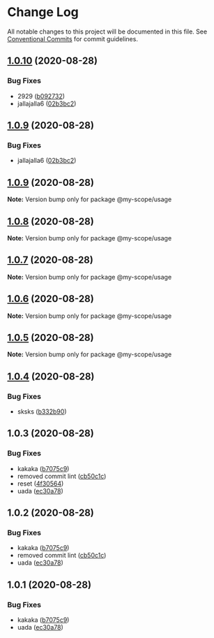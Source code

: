 # Change Log

All notable changes to this project will be documented in this file.
See [Conventional Commits](https://conventionalcommits.org) for commit guidelines.

## [1.0.10](https://github.com/boeriksson/conventionalCommits/compare/@my-scope/usage@1.0.8...@my-scope/usage@1.0.10) (2020-08-28)


### Bug Fixes

* 2929 ([b092732](https://github.com/boeriksson/conventionalCommits/commit/b092732ab04756a9c3de29ec7e63e22c96f8e07d))
* jallajalla6 ([02b3bc2](https://github.com/boeriksson/conventionalCommits/commit/02b3bc2cc8a93172a19db572960a7770eb9fe024))





## [1.0.9](https://github.com/boeriksson/conventionalCommits/compare/@my-scope/usage@1.0.8...@my-scope/usage@1.0.9) (2020-08-28)


### Bug Fixes

* jallajalla6 ([02b3bc2](https://github.com/boeriksson/conventionalCommits/commit/02b3bc2cc8a93172a19db572960a7770eb9fe024))





## [1.0.9](https://github.com/boeriksson/conventionalCommits/compare/@my-scope/usage@1.0.8...@my-scope/usage@1.0.9) (2020-08-28)

**Note:** Version bump only for package @my-scope/usage





## [1.0.8](https://github.com/boeriksson/conventionalCommits/compare/@my-scope/usage@1.0.7...@my-scope/usage@1.0.8) (2020-08-28)

**Note:** Version bump only for package @my-scope/usage





## [1.0.7](https://github.com/boeriksson/conventionalCommits/compare/@my-scope/usage@1.0.6...@my-scope/usage@1.0.7) (2020-08-28)

**Note:** Version bump only for package @my-scope/usage





## [1.0.6](https://github.com/boeriksson/conventionalCommits/compare/@my-scope/usage@1.0.5...@my-scope/usage@1.0.6) (2020-08-28)

**Note:** Version bump only for package @my-scope/usage





## [1.0.5](https://github.com/boeriksson/conventionalCommits/compare/@my-scope/usage@1.0.4...@my-scope/usage@1.0.5) (2020-08-28)

**Note:** Version bump only for package @my-scope/usage





## [1.0.4](https://github.com/boeriksson/conventionalCommits/compare/@my-scope/usage@1.0.3...@my-scope/usage@1.0.4) (2020-08-28)


### Bug Fixes

* sksks ([b332b90](https://github.com/boeriksson/conventionalCommits/commit/b332b90460c8ebe4c4fd4b7779602b43ad8e3248))





## 1.0.3 (2020-08-28)


### Bug Fixes

* kakaka ([b7075c9](https://github.com/boeriksson/conventionalCommits/commit/b7075c9ceac496590de51cde056de73ecbac69de))
* removed commit lint ([cb50c1c](https://github.com/boeriksson/conventionalCommits/commit/cb50c1cbabd3de42321dec10cc84aae1c93f837b))
* reset ([4f30564](https://github.com/boeriksson/conventionalCommits/commit/4f305640ea0e10c0252c0e191214e01de49728a0))
* uada ([ec30a78](https://github.com/boeriksson/conventionalCommits/commit/ec30a78692b84e02e5046e6783e8e91c14879a2e))





## 1.0.2 (2020-08-28)


### Bug Fixes

* kakaka ([b7075c9](https://github.com/boeriksson/conventionalCommits/commit/b7075c9ceac496590de51cde056de73ecbac69de))
* removed commit lint ([cb50c1c](https://github.com/boeriksson/conventionalCommits/commit/cb50c1cbabd3de42321dec10cc84aae1c93f837b))
* uada ([ec30a78](https://github.com/boeriksson/conventionalCommits/commit/ec30a78692b84e02e5046e6783e8e91c14879a2e))





## 1.0.1 (2020-08-28)


### Bug Fixes

* kakaka ([b7075c9](https://github.com/boeriksson/conventionalCommits/commit/b7075c9ceac496590de51cde056de73ecbac69de))
* uada ([ec30a78](https://github.com/boeriksson/conventionalCommits/commit/ec30a78692b84e02e5046e6783e8e91c14879a2e))
